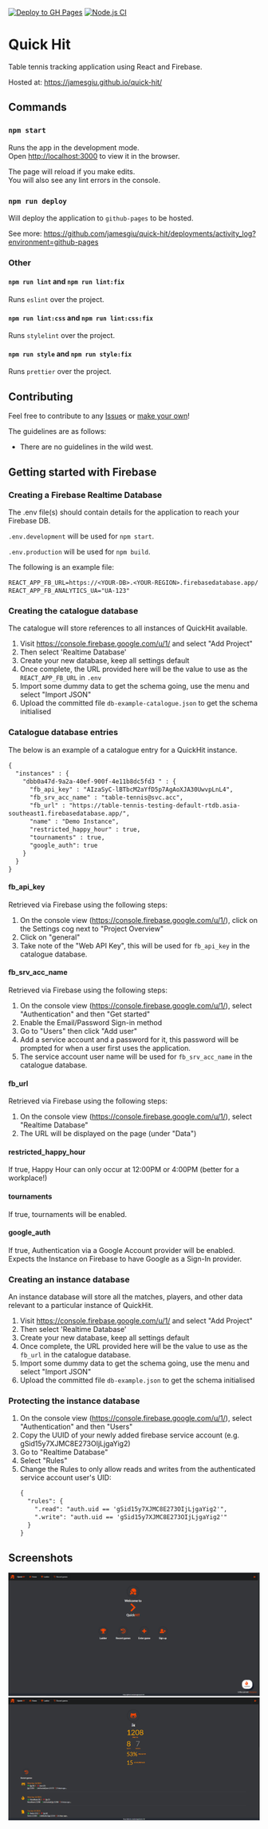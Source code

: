 [![Deploy to GH Pages](https://github.com/jamesgiu/quick-hit/actions/workflows/deploy.yml/badge.svg?branch=main)](https://github.com/jamesgiu/quick-hit/actions/workflows/deploy.yml)
[![Node.js CI](https://github.com/jamesgiu/quick-hit/actions/workflows/node.js.yml/badge.svg?branch=QH-32)](https://github.com/jamesgiu/quick-hit/actions/workflows/node.js.yml)

# Quick Hit

Table tennis tracking application using React and Firebase.

Hosted at: https://jamesgiu.github.io/quick-hit/

## Commands

### `npm start`

Runs the app in the development mode.\
Open [http://localhost:3000](http://localhost:3000) to view it in the browser.

The page will reload if you make edits.\
You will also see any lint errors in the console.

### `npm run deploy`

Will deploy the application to `github-pages` to be hosted.

See more: https://github.com/jamesgiu/quick-hit/deployments/activity_log?environment=github-pages

### Other
#### `npm run lint` and `npm run lint:fix`

Runs `eslint` over the project.

#### `npm run lint:css` and `npm run lint:css:fix` 

Runs `stylelint` over the project.

#### `npm run style` and `npm run style:fix`

Runs `prettier` over the project.

## Contributing

Feel free to contribute to any [Issues](https://github.com/jamesgiu/quick-hit/issues) or [make your own](https://github.com/jamesgiu/quick-hit/issues/new/choose)!

The guidelines are as follows:

- There are no guidelines in the wild west.

## Getting started with Firebase

### Creating a Firebase Realtime Database

The .env file(s) should contain details for the application to reach your Firebase DB.

`.env.development` will be used for `npm start`.

`.env.production` will be used for `npm build`.

The following is an example file:

```aidl
REACT_APP_FB_URL=https://<YOUR-DB>.<YOUR-REGION>.firebasedatabase.app/
REACT_APP_FB_ANALYTICS_UA="UA-123"
```

### Creating the catalogue database
The catalogue will store references to all instances of QuickHit available. 

1. Visit https://console.firebase.google.com/u/1/ and select "Add Project"
2. Then select 'Realtime Database'
3. Create your new database, keep all settings default
4. Once complete, the URL provided here will be the value to use as the `REACT_APP_FB_URL` in `.env`
5. Import some dummy data to get the schema going, use the menu and select "Import JSON"
6. Upload the committed file `db-example-catalogue.json` to get the schema initialised

### Catalogue database entries
The below is an example of a catalogue entry for a QuickHit instance.

```aidl
{
  "instances" : {
    "dbb0a47d-9a2a-40ef-900f-4e11b8dc5fd3 " : {
      "fb_api_key" : "AIzaSyC-lBTbcM2aYfD5p7AgAoXJA30UwvpLnL4",
      "fb_srv_acc_name" : "table-tennis@svc.acc",
      "fb_url" : "https://table-tennis-testing-default-rtdb.asia-southeast1.firebasedatabase.app/",
      "name" : "Demo Instance",
      "restricted_happy_hour" : true,
      "tournaments" : true,
      "google_auth": true
    }
  }
}

```
#### fb_api_key
Retrieved via Firebase using the following steps:
1. On the console view (https://console.firebase.google.com/u/1/), click on the Settings cog next to "Project Overview"
2. Click on "general"
3. Take note of the "Web API Key", this will be used for `fb_api_key` in the catalogue database.
#### fb_srv_acc_name
Retrieved via Firebase using the following steps:
1. On the console view (https://console.firebase.google.com/u/1/), select "Authentication" and then "Get started"
2. Enable the Email/Password Sign-in method
3. Go to "Users" then click "Add user"
4. Add a service account and a password for it, this password will be prompted for when a user first uses the application.
5. The service account user name will be used for `fb_srv_acc_name` in the catalogue database.
#### fb_url
Retrieved via Firebase using the following steps:
1. On the console view (https://console.firebase.google.com/u/1/), select "Realtime Database"
2. The URL will be displayed on the page (under "Data")
#### restricted_happy_hour
If true, Happy Hour can only occur at 12:00PM or 4:00PM (better for a workplace!)
#### tournaments
If true, tournaments will be enabled.
#### google_auth
If true, Authentication via a Google Account provider will be enabled. Expects the Instance on Firebase to have
Google as a Sign-In provider.

### Creating an instance database
An instance database will store all the matches, players, and other data relevant to a particular instance of QuickHit.

1. Visit https://console.firebase.google.com/u/1/ and select "Add Project"
2. Then select 'Realtime Database'
3. Create your new database, keep all settings default
4. Once complete, the URL provided here will be the value to use as the `fb_url` in the catalogue database.
5. Import some dummy data to get the schema going, use the menu and select "Import JSON"
6. Upload the committed file `db-example.json` to get the schema initialised

### Protecting the instance database

1. On the console view (https://console.firebase.google.com/u/1/), select "Authentication" and then "Users"
2. Copy the UUID of your newly added firebase service account (e.g. gSid15y7XJMC8E273OIjLjgaYig2)
3. Go to "Realtime Database"
4. Select "Rules"
5. Change the Rules to only allow reads and writes from the authenticated service account user's UID:
   ```aidl
   {
     "rules": {
       ".read": "auth.uid == 'gSid15y7XJMC8E273OIjLjgaYig2'",
       ".write": "auth.uid == 'gSid15y7XJMC8E273OIjLjgaYig2'"
     }
   }
   ```

## Screenshots

![Image 1](./public/markdown_img_1.PNG)
![Image 2](./public/markdown_img_2.PNG)
